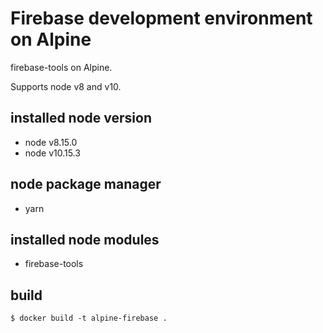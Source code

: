 # Firebase development environment on Alpine

firebase-tools on Alpine.

Supports node v8 and v10.

## installed node version
- node v8.15.0
- node v10.15.3

## node package manager
- yarn

## installed node modules
- firebase-tools

## build

```
$ docker build -t alpine-firebase .
```